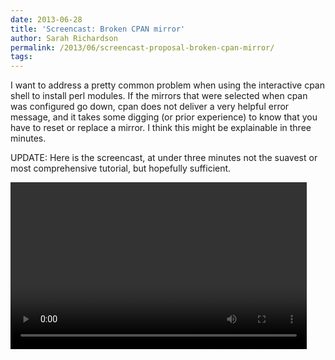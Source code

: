 ```yaml
---
date: 2013-06-28
title: 'Screencast: Broken CPAN mirror'
author: Sarah Richardson
permalink: /2013/06/screencast-proposal-broken-cpan-mirror/
tags:
---
```

I want to address a pretty common problem when using the interactive cpan shell to install perl modules. If the mirrors that were selected when cpan was configured go down, cpan does not deliver a very helpful error message, and it takes some digging (or prior experience) to know that you have to reset or replace a mirror. I think this might be explainable in three minutes.

UPDATE: Here is the screencast, at under three minutes not the suavest or most comprehensive tutorial, but hopefully sufficient.

<div style="width: 474px; height: 267px; " class="wp-video">
  <!--[if lt IE 9]><![endif]--><video class="wp-video-shortcode" id="video-3459-1" width="474" height="267" preload="metadata" controls="controls"><source type="video/mp4" src="https://dl.dropboxusercontent.com/u/4128487/CPAN_Screencast.mp4?_=1" />
  
  <a href="https://dl.dropboxusercontent.com/u/4128487/CPAN_Screencast.mp4">https://dl.dropboxusercontent.com/u/4128487/CPAN_Screencast.mp4</a></video>
</div>
